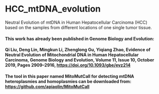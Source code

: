 # HCC_mtDNA_evolution
Neutral Evolution of mtDNA in Human Hepatocellular Carcinoma (HCC) based on the samples from different locations of one single tumor tissue.
#### This work has already been published in Genome Biology and Evolution:
#### Qi Liu, Deng Lin, Mingkun Li, Zhenglong Gu, Yiqiang Zhao, Evidence of Neutral Evolution of Mitochondrial DNA in Human Hepatocellular Carcinoma, Genome Biology and Evolution, Volume 11, Issue 10, October 2019, Pages 2909–2916, https://doi.org/10.1093/gbe/evz214

#### The tool in this paper named MitoMutCall for detecting mtDNA heteroplasmies and homoplasmies can be downloaded from: https://github.com/apiaolin/MitoMutCall
